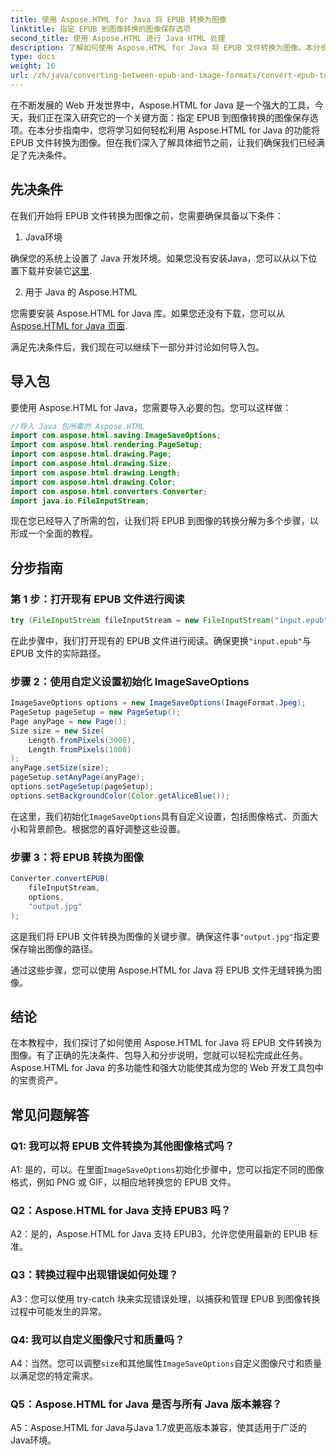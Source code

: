 ```yaml
---
title: 使用 Aspose.HTML for Java 将 EPUB 转换为图像
linktitle: 指定 EPUB 到图像转换的图像保存选项
second_title: 使用 Aspose.HTML 进行 Java HTML 处理
description: 了解如何使用 Aspose.HTML for Java 将 EPUB 文件转换为图像。本分步指南涵盖先决条件、包导入和转换过程。
type: docs
weight: 16
url: /zh/java/converting-between-epub-and-image-formats/convert-epub-to-image-specify-image-save-options/
---
```

在不断发展的 Web 开发世界中，Aspose.HTML for Java 是一个强大的工具，今天，我们正在深入研究它的一个关键方面：指定 EPUB 到图像转换的图像保存选项。在本分步指南中，您将学习如何轻松利用 Aspose.HTML for Java 的功能将 EPUB 文件转换为图像。但在我们深入了解具体细节之前，让我们确保我们已经满足了先决条件。

## 先决条件

在我们开始将 EPUB 文件转换为图像之前，您需要确保具备以下条件：

1. Java环境

确保您的系统上设置了 Java 开发环境。如果您没有安装Java，您可以从以下位置下载并安装它[这里](https://www.java.com).

2. 用于 Java 的 Aspose.HTML

您需要安装 Aspose.HTML for Java 库。如果您还没有下载，您可以从[Aspose.HTML for Java 页面](https://releases.aspose.com/html/java/).

满足先决条件后，我们现在可以继续下一部分并讨论如何导入包。

## 导入包

要使用 Aspose.HTML for Java，您需要导入必要的包。您可以这样做：

```java
//导入 Java 包所需的 Aspose.HTML
import com.aspose.html.saving.ImageSaveOptions;
import com.aspose.html.rendering.PageSetup;
import com.aspose.html.drawing.Page;
import com.aspose.html.drawing.Size;
import com.aspose.html.drawing.Length;
import com.aspose.html.drawing.Color;
import com.aspose.html.converters.Converter;
import java.io.FileInputStream;
```

现在您已经导入了所需的包，让我们将 EPUB 到图像的转换分解为多个步骤，以形成一个全面的教程。

## 分步指南

### 第 1 步：打开现有 EPUB 文件进行阅读

```java
try (FileInputStream fileInputStream = new FileInputStream("input.epub")) {
```

在此步骤中，我们打开现有的 EPUB 文件进行阅读。确保更换`"input.epub"`与 EPUB 文件的实际路径。

### 步骤 2：使用自定义设置初始化 ImageSaveOptions

```java
ImageSaveOptions options = new ImageSaveOptions(ImageFormat.Jpeg);
PageSetup pageSetup = new PageSetup();
Page anyPage = new Page();
Size size = new Size(
    Length.fromPixels(3000),
    Length.fromPixels(1000)
);
anyPage.setSize(size);
pageSetup.setAnyPage(anyPage);
options.setPageSetup(pageSetup);
options.setBackgroundColor(Color.getAliceBlue());
```

在这里，我们初始化`ImageSaveOptions`具有自定义设置，包括图像格式、页面大小和背景颜色。根据您的喜好调整这些设置。

### 步骤 3：将 EPUB 转换为图像

```java
Converter.convertEPUB(
    fileInputStream,
    options,
    "output.jpg"
);
```

这是我们将 EPUB 文件转换为图像的关键步骤。确保这件事`"output.jpg"`指定要保存输出图像的路径。

通过这些步骤，您可以使用 Aspose.HTML for Java 将 EPUB 文件无缝转换为图像。

## 结论

在本教程中，我们探讨了如何使用 Aspose.HTML for Java 将 EPUB 文件转换为图像。有了正确的先决条件、包导入和分步说明，您就可以轻松完成此任务。 Aspose.HTML for Java 的多功能性和强大功能使其成为您的 Web 开发工具包中的宝贵资产。

## 常见问题解答

### Q1: 我可以将 EPUB 文件转换为其他图像格式吗？

 A1: 是的，可以。在里面`ImageSaveOptions`初始化步骤中，您可以指定不同的图像格式，例如 PNG 或 GIF，以相应地转换您的 EPUB 文件。

### Q2：Aspose.HTML for Java 支持 EPUB3 吗？

A2：是的，Aspose.HTML for Java 支持 EPUB3，允许您使用最新的 EPUB 标准。

### Q3：转换过程中出现错误如何处理？

A3：您可以使用 try-catch 块来实现错误处理，以捕获和管理 EPUB 到图像转换过程中可能发生的异常。

### Q4: 我可以自定义图像尺寸和质量吗？

 A4：当然。您可以调整`size`和其他属性`ImageSaveOptions`自定义图像尺寸和质量以满足您的特定需求。

### Q5：Aspose.HTML for Java 是否与所有 Java 版本兼容？

A5：Aspose.HTML for Java与Java 1.7或更高版本兼容，使其适用于广泛的Java环境。